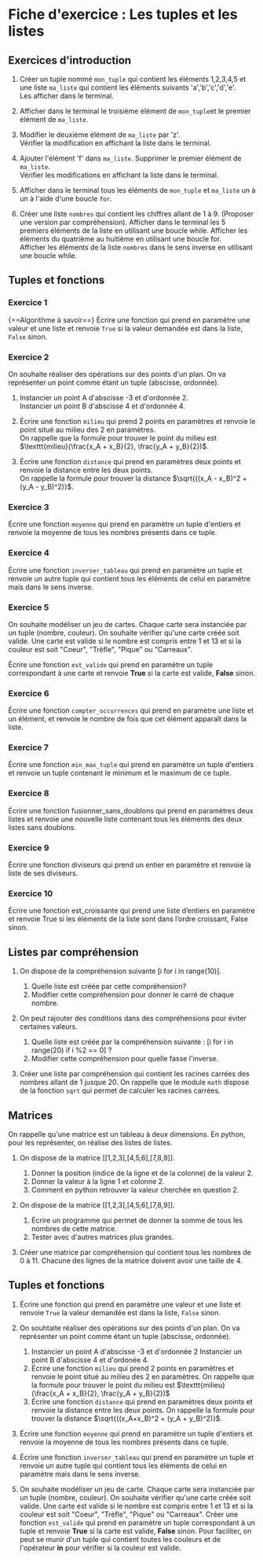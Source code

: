 # Fiche d'exercice : Les tuples et les listes

## Exercices d'introduction

1. Créer un tuple nommé  `mon_tuple` qui contient les éléments 1,2,3,4,5 et une liste `ma_liste` qui contient les éléments suivants 'a','b','c','d','e'.  
Les afficher dans le terminal.

2. Afficher dans le terminal le troisième élément de `mon_tuple`et le premier élément de `ma_liste`.

3. Modifier le deuxième élément de `ma_liste` par 'z'.  
Vérifier la modification en affichant la liste dans le terminal.

4. Ajouter l'élément 'f' dans `ma_liste`.
Supprimer le premier élément de `ma_liste`.  
Vérifier les modifications en affichant la liste dans le terminal.

5. Afficher dans le terminal tous les éléments de `mon_tuple` et `ma_liste` un à un à l'aide d'une boucle `for`.

6. Créer une liste `nombres` qui contient les chiffres allant de 1 à 9. (Proposer une version par compréhension).
Afficher dans le terminal les 5 premiers éléments de la liste en utilisant une boucle while.
Afficher les éléments du quatrième au huitième en utilisant une boucle for.  
Afficher les éléments de la liste `nombres` dans le sens inverse en utilisant une boucle while.

## Tuples et fonctions

### Exercice 1

{==Algorithme à savoir==}
Écrire une fonction qui prend en paramètre une valeur et une liste et renvoie `True` si la valeur demandée est dans la liste, `False` sinon.

### Exercice 2

On souhaite réaliser des opérations sur des points d'un plan. On va représenter un point comme étant un tuple (abscisse, ordonnée).

1. Instancier un point A d'abscisse -3 et d'ordonnée 2.  
   Instancier un point B d'abscisse 4 et d'ordonnée 4.

2. Écrire une fonction `milieu` qui prend 2 points en paramètres et renvoie le point situé au milieu des 2 en paramètres.  
   On rappelle que la formule pour trouver le point du milieu est $\texttt{milieu}(\frac{x_A + x_B}{2}, \frac{y_A + y_B}{2})$.

3. Écrire une fonction `distance` qui prend en paramètres deux points et renvoie la distance entre les deux points.  
   On rappelle la formule pour trouver la distance $\sqrt{((x_A - x_B)^2 + (y_A - y_B)^2)}$.

### Exercice 3

Écrire une fonction `moyenne` qui prend en paramètre un tuple d'entiers et renvoie la moyenne de tous les nombres présents dans ce tuple.

### Exercice 4

Écrire une fonction `inverser_tableau` qui prend en paramètre un tuple et renvoie un autre tuple qui contient tous les éléments de celui en paramètre mais dans le sens inverse.

### Exercice 5

On souhaite modéliser un jeu de cartes. Chaque carte sera instanciée par un tuple (nombre, couleur). On souhaite vérifier qu'une carte créée soit valide. Une carte est valide si le nombre est compris entre 1 et 13 et si la couleur est soit "Coeur", "Trèfle", "Pique" ou "Carreaux".  

Écrire une fonction `est_valide` qui prend en paramètre un tuple correspondant à une carte et renvoie **True** si la carte est valide, **False** sinon.

### Exercice 6

Écrire une fonction `compter_occurrences` qui prend en paramètre une liste et un élément, et renvoie le nombre de fois que cet élément apparaît dans la liste.

### Exercice 7

Écrire une fonction `min_max_tuple` qui prend en paramètre un tuple d'entiers et renvoie un tuple contenant le minimum et le maximum de ce tuple.

### Exercice 8

Écrire une fonction fusionner_sans_doublons qui prend en paramètres deux listes et renvoie une nouvelle liste contenant tous les éléments des deux listes sans doublons.

### Exercice 9

Écrire une fonction diviseurs qui prend un entier en paramètre et renvoie la liste de ses diviseurs.

### Exercice 10

Écrire une fonction est_croissante qui prend une liste d’entiers en paramètre et renvoie True si les éléments de la liste sont dans l’ordre croissant, False sinon.

## Listes par compréhension

1. On dispose de la compréhension suivante [i for i in range(10)].
   1. Quelle liste est créée par cette compréhension?
   2. Modifier cette compréhension pour donner le carré de chaque nombre.

2. On peut rajouter des conditions dans des compréhensions pour éviter certaines valeurs.
   1. Quelle liste est créée par la compréhension suivante : [i for i in range(20) if i %2 == 0] ?
   2. Modifier cette compréhension pour quelle fasse l'inverse.

3. Créer une liste par compréhension qui contient les racines carrées des nombres allant de 1 jusque 20. On rappelle que le module `math` dispose de la fonction `sqrt` qui permet de calculer les racines carrées.

## Matrices

On rappelle qu'une matrice est un tableau à deux dimensions. En python, pour les représenter, on réalise des listes de listes.

1. On dispose de la matrice [[1,2,3],[4,5,6],[7,8,9]].
   1. Donner la position (indice de la ligne et de la colonne) de la valeur 2.
   2. Donner la valeur à la ligne 1 et colonne 2.
   3. Comment en python retrouver la valeur cherchée en question 2.

2. On dispose de la matrice [[1,2,3],[4,5,6],[7,8,9]]. 
   1. Écrire un programme qui permet de donner la somme de tous les nombres de cette matrice.
   2. Tester avec d'autres matrices plus grandes.

3. Créer une matrice par compréhension qui contient tous les nombres de 0 à 11. Chacune des lignes de la matrice doivent avoir une taille de 4.

## Tuples et fonctions

1. Écrire une fonction qui prend en paramètre une valeur et une liste et renvoie `True` la valeur demandée est dans la liste, `False` sinon.  

2. On souhtaite réaliser des opérations sur des points d'un plan. On va représenter un point comme étant un tuple (abscisse, ordonnée).
   1. Instancier un point A d'abscisse -3 et d'ordonnée 2
      Instancier un point B d'abscisse 4 et d'ordonée 4.
   2. Écrire une fonction `milieu` qui prend 2 points en paramètres et renvoie le point situé au milieu des 2 en paramètres. On rappelle que la formule pour trouver le point du milieu est $\texttt{milieu}(\frac{x_A + x_B}{2}, \frac{y_A + y_B}{2})$
   3. Écrire une fonction `distance` qui prend en paramètres deux points et renvoie la distance entre les deux points. On rappelle la formule pour trouver la distance $\sqrt{((x_A+x_B)^2 + (y_A + y_B)^2)}$.  

3. Écrire une fonction `moyenne` qui prend en paramètre un tuple d'entiers et renvoie la moyenne de tous les nombres présents dans ce tuple.

4. Écrire une fonction `inverser_tableau` qui prend en paramètre un tuple et renvoie un autre tuple qui contient tous les éléments de celui en paramètre mais dans le sens inverse.

5. On souhaite modéliser un jeu de carte. Chaque carte sera instanciée par un tuple (nombre, couleur). On souhaite vérifier qu'une carte créée soit valide. Une carte est valide si le nombre est compris entre 1 et 13 et si la couleur est soit "Coeur", "Trèfle", "Pique" ou "Carreaux".
Créer une fonction `est_valide` qui prend en paramètre un tuple correspondant à un tuple et renvoie **True** si la carte est valide, **False** sinon. Pour faciliter, on peut se munir d'un tuple qui contient toutes les couleurs et de l'opérateur **in** pour vérifier si la couleur est valide.